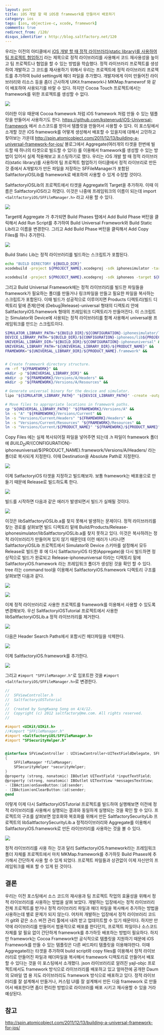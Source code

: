 ```yaml
---
layout: post
title: iOS 개발 할 때 iOS용 framework를 만들어서 배포하기
category: ios
tags: [ios, objective-c, xcode, framework]
comments: true
redirect_from: /120/
disqus_identifier : http://blog.saltfactory.net/120
---
```


우리는 이전의 아티클에서 [iOS 개발 할 때 정적 라이브러리(static library)를 사용하여 팀 프로젝트 협업하기](http://blog.saltfactory.net/119) 라는 제목으로 정적 라이브러리를 사용해서 코드 재사용성을 높이고 팀 프로젝트나 협업을 할 수 있는 방법을 학습했다. 정적 라이브러리 프로젝트를 생성하여 개발하고 그 코드를 재사용하기 위해서 우리는 프로젝트에 정적 라이브러리 프로젝트를 추가하여 build settings에 헤더 파일을 추가했다. 개발자에게 이미 만들어진 라이브러리와 리소스 등을 좀더 근사하게 UIKit.framework나 MKMap.framewrof 와 같이 배포하여 사용되기를 바랄 수 있다. 하지만 Cocoa Touch 프로젝트에서는 framework를 위한 프로젝트를 생성할 수 없다.
<!--more-->

![](http://hbn-blog-assets.s3.ap-northeast-2.amazonaws.com/saltfactory/images/26076b1f-6b77-4bd5-9521-342dcee217ff)

이러한 이유 때문에 Cocoa framework 처럼 iOS framework 처럼 만들 수 있는 템플릿을 만들어서 사용하기도 한다. https://github.com/kstenerud/iOS-Universal-Framework 에서 소스코드를 받아서 템플릿을 만들어서 사용할 수 있다. 이 포스팅에서 소개할 것은 iOS framework를 어떻게 생성해서 배포할 수 있을지에 대해서 고민하고 찾아보는 가운데 http://spin.atomicobject.com/2011/12/13/building-a-universal-framework-for-ios/ 블로그에서 Aggregate(여러개의 타겟을 한번에 빌드할 때 하나의 타겟으로 빌드할 수 있다) 를 이용해서 framework를 생성할 수 있는 방법이 있어서 실제 적용해보고 포스팅하기로 했다. 우리는  iOS 개발 할 때 정적 라이브러리(static library)를 사용하여 팀 프로젝트 협업하기 아티클에서 정적 라이브리로 만든 것 중에서 A개발자가 만든 파일을 저장하는 SFFileManager가 포함된 SaltfactoryiOSLib를 framework로 배포하여 사용할 수 있게 수정할 것이다.

SaltfactoryiOSLib의 프로젝트에서 타겟을 Aggregate의 Target을 추가하자. 이때 이름은 SaltfactoryiOS라고 하였다. 이것은 나중에 프레임워크의 이름이 되는데 import `<SaltfactoryiOS/SFFileManager.h>` 라고 사용 할 수 있다.

![](http://hbn-blog-assets.s3.ap-northeast-2.amazonaws.com/saltfactory/images/9a9b102b-eec1-4d9d-835b-78029b0dd586)

Target에 Aggregate 가 추가되면 Build Phases 탭에서 Add Build Phase 버턴을 클릭해서 Add Run Script를 추가하여 Build Universal Framework와 Build Static Lib라고 이름을 변경한다. 그리고 Add Build Phase 버턴을 클릭해서 Add Copy Files를 하나 추가한다.

![](http://hbn-blog-assets.s3.ap-northeast-2.amazonaws.com/saltfactory/images/03f55c72-c22a-46f4-8457-1e20f26dc56d)

Build Static Lib는 정적 라이브러리를 빌드하는 스크립트가 포함된다.

```bash
echo "BUILD DIRECTORY ${BUILD_DIR}"
xcodebuild -project ${PROJECT_NAME}.xcodeproj -sdk iphonesimulator -target ${PROJECT_NAME} -configuration ${CONFIGURATION} clean build CONFIGURATION_BUILD_DIR=${BUILD_DIR}/${CONFIGURATION}-iphonesimulator

xcodebuild -project ${PROJECT_NAME}.xcodeproj -sdk iphoneos -target ${PROJECT_NAME} -configuration ${CONFIGURATION} clean build CONFIGURATION_BUILD_DIR=${BUILD_DIR}/${CONFIGURATION}-iphoneos
```

그리고 Build Universal Framework에는 정적 라이브러리를 빌드한 파일들을 framework가 필요하는 폴더를 만들거나 링크파일을 만들고 필요한 파일을 복사하는 스크립트가 포함된다. 이때 빌드가 성공적으로 이루어지면 Products 디렉토리(빌드 디렉토리 밑에 존재)안에 (Debug|Release)-universal  형태의 디렉토리 안에 SaltfactoryiOS.framework 형태의 프레임워크 디렉토리가 만들어진다. 이 스크립트는 Simulator와 Device에 사용되는 정적 라이브러리를 함께 사용해서 universal용 프레임워크를 만드는 스크립트이다.

```bash
SIMULATOR_LIBRARY_PATH="${BUILD_DIR}/${CONFIGURATION}-iphonesimulator/lib${PROJECT_NAME}.a" &&
DEVICE_LIBRARY_PATH="${BUILD_DIR}/${CONFIGURATION}-iphoneos/lib${PROJECT_NAME}.a" &&
UNIVERSAL_LIBRARY_DIR="${BUILD_DIR}/${CONFIGURATION}-iphoneuniversal" &&
UNIVERSAL_LIBRARY_PATH="${UNIVERSAL_LIBRARY_DIR}/${PRODUCT_NAME}" &&
FRAMEWORK="${UNIVERSAL_LIBRARY_DIR}/${PRODUCT_NAME}.framework" &&


# Create framework directory structure.
rm -rf "${FRAMEWORK}" &&
mkdir -p "${UNIVERSAL_LIBRARY_DIR}" &&
mkdir -p "${FRAMEWORK}/Versions/A/Headers" &&
mkdir -p "${FRAMEWORK}/Versions/A/Resources" &&

# Generate universal binary for the device and simulator.
lipo "${SIMULATOR_LIBRARY_PATH}" "${DEVICE_LIBRARY_PATH}" -create -output "${UNIVERSAL_LIBRARY_PATH}" &&

# Move files to appropriate locations in framework paths.
cp "${UNIVERSAL_LIBRARY_PATH}" "${FRAMEWORK}/Versions/A" &&
ln -s "A" "${FRAMEWORK}/Versions/Current" &&
ln -s "Versions/Current/Headers" "${FRAMEWORK}/Headers" &&
ln -s "Versions/Current/Resources" "${FRAMEWORK}/Resources" &&
ln -s "Versions/Current/${PRODUCT_NAME}" "${FRAMEWORK}/${PRODUCT_NAME}"
```

Copy Files 에는 실제 복사되어질 파일을 넣어주면 되는데 .h 파일이 framework 폴더에 ${BUILD_DIR}/${CONFIGURATION}-iphoneuniversal/${PRODUCT_NAME}.framework/Versions/A/Headers/ 라는 폴더로 복사되게 지정한다. 이때 Destination을 Absolute Path로 지정한다.

![](http://hbn-blog-assets.s3.ap-northeast-2.amazonaws.com/saltfactory/images/5f3fbb4b-de91-421c-9a03-80f3509be631)

이제 SatfactoryiOS 타겟을 지정하고 빌드해보자. 보통 framework는 배포용으로 만들기 때문에 Release로 빌드하도록 한다.

![](http://hbn-blog-assets.s3.ap-northeast-2.amazonaws.com/saltfactory/images/2371b60a-6d51-4769-85e3-71ad1891b9ed)

빌드를 시작하면 다음과 같은 에러가 발생되면서 빌드가 실패될 것이다.

![](http://hbn-blog-assets.s3.ap-northeast-2.amazonaws.com/saltfactory/images/746c610d-50c2-473f-bc1a-1b02862b5890)

이것은 libSaltfactoryiOSLib.a를 찾지 못해서 발생하는 문제이다. 정적 라이브러리를 찾는 경로를 살펴보면 빌드 디렉토리 밑에 Build/Products/Release-iphonesimulator/libSaltfactoryiOSLib.a를 찾지 못하고 있다. 이것은 복사하려는 정적 라이브러리가 만들어져 있지 않기 때문인데 이런 에러가 나타나면 SaltfactoryiOSLib 프로젝트에서 Simulator와 Device 스키마를 설정해서 모두 Release로 빌드한 후 에 다시 SaltfactoryiOS 타겟(Appregate)을 다시 빌드하면 정상적으로 빌드가 완료되고 Release-iphoneuniversal 이라는 디렉토리 밑에 SaltfactoryiOS.framework 라는 프레임워크 폴더가 생성된 것을 확인 할 수 있다. tree 라는 command tool을 이용해서 SaltfactoryiOS.framework 디렉토리 구조를 살펴보면 다음과 같다.

![](http://hbn-blog-assets.s3.ap-northeast-2.amazonaws.com/saltfactory/images/591190b2-f64e-40c3-b7bb-be364170861c)

![](http://hbn-blog-assets.s3.ap-northeast-2.amazonaws.com/saltfactory/images/af78ac65-5c6d-4764-9796-74ca2d46eb35)

이제 정적 라이브러리로 사용한 프로젝트를 framework를 이용해서 사용할 수 있도록 변경해보자.
우선 SaltfactoryiOSTutorial 프로젝트에서 사용한 libSaltfactoryiOSLib.a 정적 라이브러리를 제거한다.

![](http://hbn-blog-assets.s3.ap-northeast-2.amazonaws.com/saltfactory/images/d8bdea52-54d5-43f0-b228-d17fc43859e7)

다음은 Header Search Paths에서 포함시킨 헤더파일을 삭제한다.

![](http://hbn-blog-assets.s3.ap-northeast-2.amazonaws.com/saltfactory/images/cb6e7868-8a16-4385-b0bd-a2ea0ba57e79)

이제 SaltfactoryiOS.framework를 추가한다.

![](http://hbn-blog-assets.s3.ap-northeast-2.amazonaws.com/saltfactory/images/0e4a7974-3689-4c98-a833-be916e164801)

그리고 `#import "SFFileManager.h"`로 임포트한 것을 `#import <SaltfactoryiOS/SFFileManager.h>`로 변경한다.

```objective-c
//
//  SFViewController.h
//  SaltfactoryiOSTutorial
//
//  Created by SungKwang Song on 4/4/12.
//  Copyright (c) 2012 saltfactory@me.com. All rights reserved.
//

#import <UIKit/UIKit.h>
//#import "SFFileManager.h"
#import <SaltfactoryiOS/SFFileManager.h>
#import "SFSecurityHelper.h"


@interface SFViewController : UIViewController<UITextFieldDelegate, SFFileManagerDelegate, SFSecurityHelperDelegate>
{
    SFFileManager *fileManager;
    SFSecurityHelper *securityHelper;
}
@property (strong, nonatomic) IBOutlet UITextField *inputTextField;
@property (strong, nonatomic) IBOutlet UITextView *messagesTextView;
- (IBAction)onSaveButton:(id)sender;
- (IBAction)onClearButton:(id)sender;
@end
```

이렇게 이제 다시 SaltfactoryiOSTutorial  프로젝트를 빌드하여 실행해보면 이전에 정적 라이브러리를 사용해서 실행되는 결과와 동일하게 실행되는 것을 확인 할 수 있다. 프로젝트의 구조를 살펴보면 암호화와 복호화를 위해서 만든 SaltfactorySecurityLib 프로젝트의 libSaltfactorySecurityLib.a 정적라이브러리와 Aggregate를 이용해서 SaltfactoryiOS.framework로 만든 라이브러리를 사용하는 것을 볼 수 있다.

![](http://hbn-blog-assets.s3.ap-northeast-2.amazonaws.com/saltfactory/images/ad9f57c7-e202-4cc6-a105-0a171f2ed017)

정적 라이브러리를 사용 하는 것과 달리 SaltfactoryiOS.framework라는 프레임워크 폴더 자체를 프로젝트에서 마치 MKMap.framework를 추가하듯 Build Phases에 추가해서 간단하게 사용 할 수 있게 되었다. 프로젝트 파일들과 상관없이 이제 자신만의 프레임워크를 배포 할 수 있게 된 것이다.

## 결론

우리는 이전 포스팅에서 소스 코드의 재사용과 팀 프로젝트 작업의 효율성을 위해서 정적 라이브러리를 사용하는 방법을 살펴 보았다. 개발하는 입장에서는 정적 라이브러리 전체 프로젝트를 받거나 정적 라이브러리 파일과 헤더 파일을 복사해서 추가하는 방법을 사용하는데 별로 문제가 되지 않는다. 어차피 개발하는 입장에서 정적 라이브러리 코드가 git와 같은 소스 버전 관리 툴에서 내려 받고 업데이트할 수 있기 때문이다. 하지만 만약에 라이브러리를 만들어서 범용적으로 배포를 한다던지, 프로젝트 파일이나 소스코드 자체를 알 필요 없이 간단하게 framework를 추가하듯 배포하는 방법이 필요하다. 하지만 framework는 Cocoa Framework만 공식적으로 템플릿을 지원하기 때문에 iOS Framework를 만들 수 있는 템플릿은 다른 써드파티 템플릿을 이용해야한다. 이때 Aggregate라는 타겟을 추가하여 build script와 copy files를 이용해서 정적 라이브러리로 만들어진 파일과 헤더파일을 복사해서 framework 디렉토리로 만들어서 배포 할 수 있다는 것을 이 포스팅에서 소개했다. json 라이브러리로 알려진 yajl-objc 프로젝트에서도 framework 방식으로 라이브러리를 배포하고 있고 얼마전에 공개한 Daum의 모바일 앱 용 지도 라이브러리도 framework 방식으로 배포하고 있다. 정적 라이브러리를 잘 설계해서 만들거나, 커스텀 UI를 잘 설계해서 만든 다음 framework 로 만들어서 배포한다면 좀더 편리한 방법으로 라이브러를 배포 시키고 재사용할 수 있을 거라 예상된다.

## 참고

http://spin.atomicobject.com/2011/12/13/building-a-universal-framework-for-ios/

